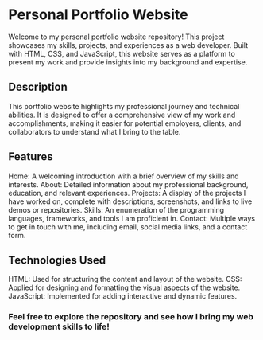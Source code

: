 
# Personal Portfolio Website 

Welcome to my personal portfolio website repository! This project showcases my skills, projects, and experiences as a web developer. Built with HTML, CSS, and JavaScript, this website serves as a platform to present my work and provide insights into my background and expertise.

## Description 
This portfolio website highlights my professional journey and technical abilities. It is designed to offer a comprehensive view of my work and accomplishments, making it easier for potential employers, clients, and collaborators to understand what I bring to the table.

## Features 
Home: A welcoming introduction with a brief overview of my skills and interests. 
About: Detailed information about my professional background, education, and relevant experiences. 
Projects: A display of the projects I have worked on, complete with descriptions, screenshots, and links to live demos or repositories. 
Skills: An enumeration of the programming languages, frameworks, and tools I am proficient in. 
Contact: Multiple ways to get in touch with me, including email, social media links, and a contact form. 

## Technologies Used 
HTML: Used for structuring the content and layout of the website. 
CSS: Applied for designing and formatting the visual aspects of the website. 
JavaScript: Implemented for adding interactive and dynamic features. 

### Feel free to explore the repository and see how I bring my web development skills to life!
